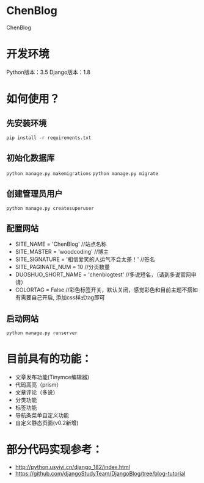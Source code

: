 # ChenBlog
ChenBlog

# 开发环境
Python版本：3.5
Django版本：1.8

# 如何使用？
## 先安装环境
`pip install -r requirements.txt`
## 初始化数据库
`python manage.py makemigrations`
`python manage.py migrate`
## 创建管理员用户
`python manage.py createsuperuser`
## 配置网站
+ SITE_NAME = 'ChenBlog'  //站点名称
+ SITE_MASTER = 'woodcoding'    //博主
+ SITE_SIGNATURE = '相信爱笑的人运气不会太差！'  //签名
+ SITE_PAGINATE_NUM = 10        //分页数量
+ DUOSHUO_SHORT_NAME = 'chenblogtest'    //多说短名，（请到多说官网申请）
+ COLORTAG = False //彩色标签开关，默认关闭，感觉彩色和目前主题不搭如有需要自己开启, 添加css样式tag即可

## 启动网站
`python manage.py runserver`

# 目前具有的功能：

+ 文章发布功能(Tinymce编辑器)
+ 代码高亮（prism）
+ 文章评论（多说）
+ 分类功能
+ 标签功能
+ 导航条菜单自定义功能
+ 自定义静态页面(v0.2新增)

# 部分代码实现参考：
+ http://python.usyiyi.cn/django_182/index.html
+ https://github.com/djangoStudyTeam/DjangoBlog/tree/blog-tutorial
